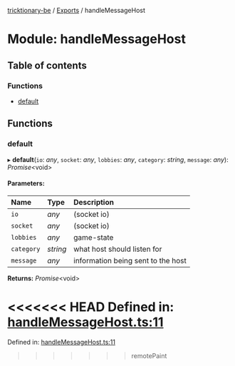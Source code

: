 [tricktionary-be](../README.md) / [Exports](../modules.md) / handleMessageHost

# Module: handleMessageHost

## Table of contents

### Functions

- [default](handlemessagehost.md#default)

## Functions

### default

▸ **default**(`io`: *any*, `socket`: *any*, `lobbies`: *any*, `category`: *string*, `message`: *any*): *Promise*<void\>

#### Parameters:

Name | Type | Description |
:------ | :------ | :------ |
`io` | *any* | (socket io)   |
`socket` | *any* | (socket io)   |
`lobbies` | *any* | game-state   |
`category` | *string* | what host should listen for   |
`message` | *any* | information being sent to the host    |

**Returns:** *Promise*<void\>

<<<<<<< HEAD
Defined in: [handleMessageHost.ts:11](https://github.com/story-squad/tricktionary-be/blob/e2df648/src/sockets/handleMessageHost.ts#L11)
=======
Defined in: [handleMessageHost.ts:11](https://github.com/story-squad/tricktionary-be/blob/50f8f84/src/sockets/handleMessageHost.ts#L11)
>>>>>>> remotePaint
